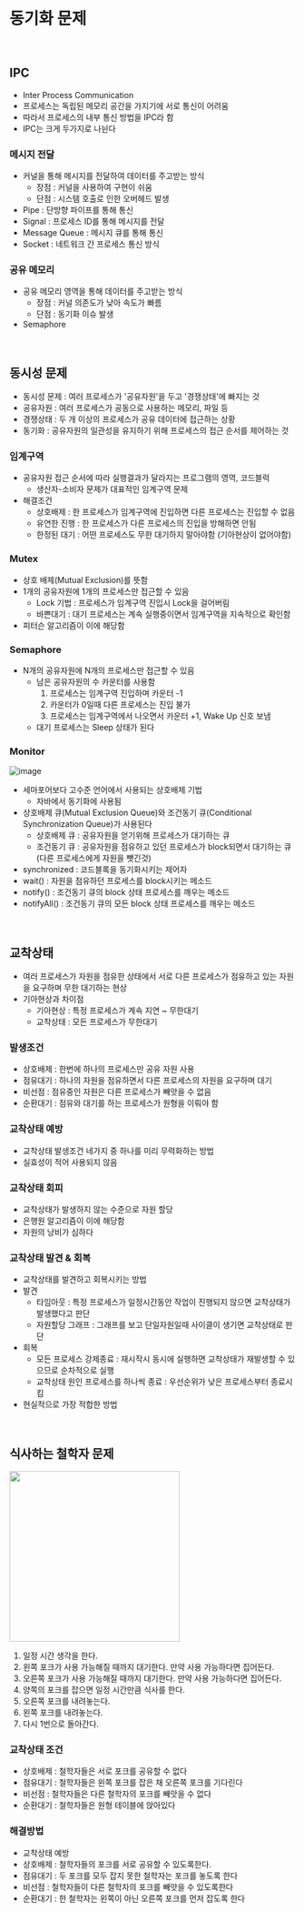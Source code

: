 # 동기화 문제

<br>

## IPC 

- Inter Process Communication
- 프로세스는 독립된 메모리 공간을 가지기에 서로 통신이 어려움
- 따라서 프로세스의 내부 통신 방법을 IPC라 함
- IPC는 크게 두가지로 나뉜다

### 메시지 전달

- 커널을 통해 메시지를 전달하여 데이터를 주고받는 방식
    - 장점 : 커널을 사용하여 구현이 쉬움
    - 단점 : 시스템 호출로 인한 오버헤드 발생
- Pipe : 단방향 파이프를 통해 통신
- Signal : 프로세스 ID를 통해 메시지를 전달
- Message Queue : 메시지 큐를 통해 통신
- Socket : 네트워크 간 프로세스 통신 방식

### 공유 메모리

- 공유 메모리 영역을 통해 데이터를 주고받는 방식
    - 장점 : 커널 의존도가 낮아 속도가 빠름
    - 단점 : 동기화 이슈 발생
- Semaphore

<br>

## 동시성 문제

- 동시성 문제 : 여러 프로세스가 '공유자원'을 두고 '경쟁상태'에 빠지는 것
- 공유자원 : 여러 프로세스가 공동으로 사용하는 메모리, 파일 등
- 경쟁상태 : 두 개 이상의 프로세스가 공유 데이터에 접근하는 상황
- 동기화 : 공유자원의 일관성을 유지하기 위해 프로세스의 접근 순서를 제어하는 것

### 임계구역

- 공유자원 접근 순서에 따라 실행결과가 달라지는 프로그램의 영역, 코드블럭
    - 생산자-소비자 문제가 대표적인 임계구역 문제
- 해결조건
    - 상호배제 : 한 프로세스가 임계구역에 진입하면 다른 프로세스는 진입할 수 없음
    - 유연한 진행 : 한 프로세스가 다른 프로세스의 진입을 방해하면 안됨
    - 한정된 대기 : 어떤 프로세스도 무한 대기하지 말아야함 (기아현상이 없어야함)

### Mutex

- 상호 배제(Mutual Exclusion)를 뜻함
- 1개의 공유자원에 1개의 프로세스만 접근할 수 있음
    - Lock 기법 : 프로세스가 임계구역 진입시 Lock을 걸어버림
    - 바쁜대기 : 대기 프로세스는 계속 실행중이면서 임계구역을 지속적으로 확인함
- 피터슨 알고리즘이 이에 해당함

### Semaphore

- N개의 공유자원에 N개의 프로세스만 접근할 수 있음
    - 남은 공유자원의 수 카운터를 사용함
        1. 프로세스는 임계구역 진입하며 카운터 -1
        2. 카운터가 0일때 다른 프로세스는 진입 불가
        3. 프로세스는 임계구역에서 나오면서 카운터 +1, Wake Up 신호 보냄
    - 대기 프로세스는 Sleep 상태가 된다

### Monitor

![image](https://user-images.githubusercontent.com/71180414/161958488-5a6d6939-9918-435c-9a55-b5ac7cadf478.png)

- 세마포어보다 고수준 언어에서 사용되는 상호배제 기법
    - 자바에서 동기화에 사용됨
- 상호배제 큐(Mutual Exclusion Queue)와 조건동기 큐(Conditional Synchronization Queue)가 사용된다
    - 상호배제 큐 : 공유자원을 얻기위해 프로세스가 대기하는 큐
    - 조건동기 큐 : 공유자원을 점유하고 있던 프로세스가 block되면서 대기하는 큐 (다른 프로세스에게 자원을 뺏긴것)
- synchronized : 코드블록을 동기화시키는 제어자
- wait() : 자원을 점유하던 프로세스를 block시키는 메소드
- notify() : 조건동기 큐의 block 상태 프로세스를 깨우는 메소드
- notifyAll() : 조건동기 큐의 모든 block 상태 프로세스를 깨우는 메소드

<br>

## 교착상태

- 여러 프로세스가 자원을 점유한 상태에서 서로 다른 프로세스가 점유하고 있는 자원을 요구하며 무한 대기하는 현상
- 기아현상과 차이점
    - 기아현상 : 특정 프로세스가 계속 지연 ~ 무한대기
    - 교착상태 : 모든 프로세스가 무한대기

### 발생조건

- 상호배제 : 한번에 하나의 프로세스만 공유 자원 사용
- 점유대기 : 하나의 자원을 점유하면서 다른 프로세스의 자원을 요구하며 대기
- 비선점 : 점유중인 자원은 다른 프로세스가 빼앗을 수 없음
- 순환대기 : 점유와 대기를 하는 프로세스가 원형을 이뤄야 함

### 교착상태 예방

- 교착상태 발생조건 네가지 중 하나를 미리 무력화하는 방법
- 실효성이 적어 사용되지 않음

### 교착상태 회피

- 교착상태가 발생하지 않는 수준으로 자원 할당
- 은행원 알고리즘이 이에 해당함
- 자원의 낭비가 심하다

### 교착상태 발견 & 회복

- 교착상태를 발견하고 회복시키는 방법
- 발견
    - 타임아웃 : 특정 프로세스가 일정시간동안 작업이 진행되지 않으면 교착상태가 발생했다고 판단
    - 자원할당 그래프 : 그래프를 보고 단일자원일때 사이클이 생기면 교착상태로 판단
- 회복
    - 모든 프로세스 강제종료 : 재시작시 동시에 실행하면 교착상태가 재발생할 수 있으므로 순차적으로 실행
    - 교착상태 원인 프로세스를 하나씩 종료 : 우선순위가 낮은 프로세스부터 종료시킴
- 현실적으로 가장 적합한 방법

<br>

## 식사하는 철학자 문제

<img width="300" src="https://user-images.githubusercontent.com/71180414/161962969-80404896-785c-464b-a63c-feb53c82b03d.png">

1. 일정 시간 생각을 한다.
2. 왼쪽 포크가 사용 가능해질 때까지 대기한다. 만약 사용 가능하다면 집어든다.
3. 오른쪽 포크가 사용 가능해질 때까지 대기한다. 만약 사용 가능하다면 집어든다.
4. 양쪽의 포크를 잡으면 일정 시간만큼 식사를 한다.
5. 오른쪽 포크를 내려놓는다.
6. 왼쪽 포크를 내려놓는다.
7. 다시 1번으로 돌아간다.

### 교착상태 조건 

- 상호배제 : 철학자들은 서로 포크를 공유할 수 없다
- 점유대기 : 철학자들은 왼쪽 포크를 잡은 채 오른쪽 포크를 기다린다 
- 비선점 : 철학자들은 다른 철학자의 포크를 빼앗을 수 없다
- 순환대기 : 철학자들은 원형 테이블에 앉아있다

### 해결방법

- 교착상태 예방
- 상호배제 : 철학자들의 포크를 서로 공유할 수 있도록한다.
- 점유대기 : 두 포크를 모두 잡지 못한 철학자는 포크를 놓도록 한다
- 비선점 : 철학자들이 다른 철학자의 포크를 빼앗을 수 있도록한다
- 순환대기 : 한 철학자는 왼쪽이 아닌 오른쪽 포크를 먼저 잡도록 한다

<br>